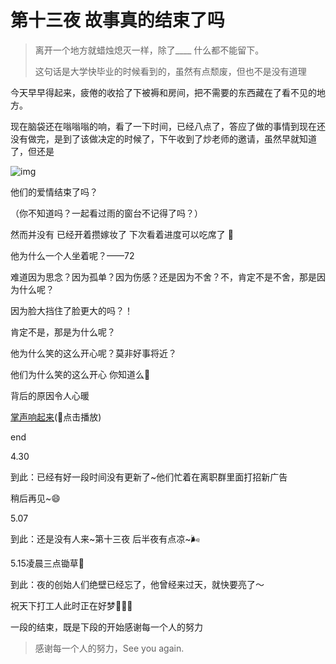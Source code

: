 # 第十三夜 故事真的结束了吗



> 离开一个地方就蜡烛熄灭一样，除了____ 什么都不能留下。
>
> 这句话是大学快毕业的时候看到的，虽然有点颓废，但也不是没有道理



今天早早得起来，疲倦的收拾了下被褥和房间，把不需要的东西藏在了看不见的地方。

 现在脑袋还在嗡嗡嗡的响，看了一下时间，已经八点了，答应了做的事情到现在还没有做完，是到了该做决定的时候了，下午收到了炒老师的邀请，虽然早就知道了，但还是

![img](./img/IMG_20210424_185255.jpeg)

他们的爱情结束了吗？

（你不知道吗？一起看过雨的窗台不记得了吗？）

然而并没有 已经开着攒嫁妆了 下次看着进度可以吃席了 👀

他为什么一个人坐着呢？——72

难道因为思念？因为孤单？因为伤感？还是因为不舍？不，肯定不是不舍，那是因为什么呢？

因为脸大挡住了脸更大的吗？！

肯定不是，那是为什么呢？

他为什么笑的这么开心呢？莫非好事将近？

他们为什么笑的这么开心 你知道么🤔

背后的原因令人心暖

[掌声响起来](https://music.163.com/song?id=27676106&userid=1678511134)(🎵点击播放)

end 



4.30

到此：已经有好一段时间没有更新了~他们忙着在离职群里面打招新广告

稍后再见~😄 



5.07

到此：还是没有人来~第十三夜 后半夜有点凉~🌬 



5.15凌晨三点锄草🌱

到此：夜的创始人们绝壁已经忘了，他曾经来过天，就快要亮了～

祝天下打工人此时正在好梦🔮🌛✨       



一段的结束，既是下段的开始感谢每一个人的努力



> 感谢每一个人的努力，See you again.

